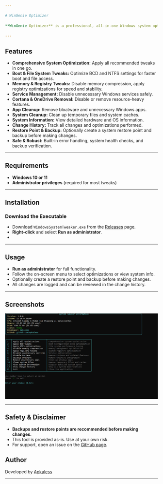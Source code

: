 ```yaml
---

# WinGenie Optimizer

**WinGenie Optimizer** is a professional, all-in-one Windows system optimization tool. It provides advanced tweaks, cleanup, and performance enhancements for Windows 10/11, all from a user-friendly interactive menu.

---
```


## Features

- **Comprehensive System Optimization:** Apply all recommended tweaks in one go.
- **Boot & File System Tweaks:** Optimize BCD and NTFS settings for faster boot and file access.
- **Memory & Registry Tweaks:** Disable memory compression, apply registry optimizations for speed and stability.
- **Service Management:** Disable unnecessary Windows services safely.
- **Cortana & OneDrive Removal:** Disable or remove resource-heavy features.
- **App Cleanup:** Remove bloatware and unnecessary Windows apps.
- **System Cleanup:** Clean up temporary files and system caches.
- **System Information:** View detailed hardware and OS information.
- **Change History:** Track all changes and optimizations performed.
- **Restore Point & Backup:** Optionally create a system restore point and backup before making changes.
- **Safe & Robust:** Built-in error handling, system health checks, and backup verification.

---

## Requirements

- **Windows 10 or 11**
- **Administrator privileges** (required for most tweaks)

---

## Installation

### Download the Executable

- Download `WindowsSystemTweaker.exe` from the [Releases](#) page.
- **Right-click** and select **Run as administrator**.
- 
---

## Usage

- **Run as administrator** for full functionality.
- Follow the on-screen menu to select optimizations or view system info.
- Optionally create a restore point and backup before making changes.
- All changes are logged and can be reviewed in the change history.

---

## Screenshots

![ScreenShot](https://github.com/Apkaless/WinGenie-Optimizer/blob/main/Image/WinGenie%20Optimizer.png)

---

## Safety & Disclaimer

- **Backups and restore points are recommended before making changes.**
- This tool is provided as-is. Use at your own risk.
- For support, open an issue on the [GitHub page](https://github.com/apkaless).


## Author

Developed by [Apkaless](https://github.com/apkaless)

---
